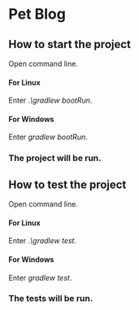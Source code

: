 # Pet Blog

## How to start the project
Open command line.<br/>

#### For Linux
Enter *.\gradlew bootRun*.

#### For Windows
Enter *gradlew bootRun*.

### The project will be run.

## How to test the project 
Open command line.<br/>
#### For Linux
Enter *.\gradlew test*.
#### For Windows
Enter *gradlew test*.

### The tests will be run.
